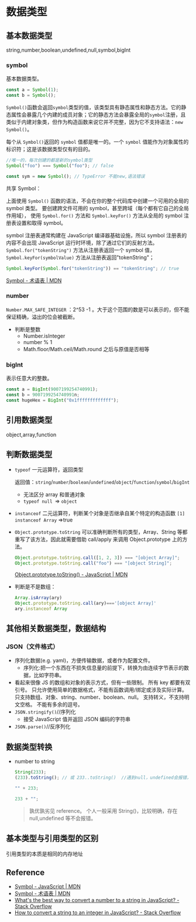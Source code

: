 # 数据类型

## 基本数据类型

string,number,boolean,undefined,null,symbol,bigInt

### symbol

基本数据类型。

```js
const a = Symbol(1);
const b = Symbol();
```

`Symbol()`函数会返回`symbol`类型的值，该类型具有静态属性和静态方法。它的静态属性会暴露几个内建的成员对象；它的静态方法会暴露全局的`symbol`注册，且类似于内建对象类，但作为构造函数来说它并不完整，因为它不支持语法：`new Symbol()`。

每个从 `Symbol()`返回的 `symbol` 值都是唯一的。一个 `symbol` 值能作为对象属性的标识符；这是该数据类型仅有的目的。

```js
//唯一的，每次创建的都是新的symbol类型
Symbol("foo") === Symbol("foo"); // false

const sym = new Symbol(); // TypeError 不能new,语法错误
```

共享 Symbol：

上面使用 `Symbol()` 函数的语法，不会在你的整个代码库中创建一个可用的全局的 symbol 类型。 要创建跨文件可用的 symbol，甚至跨域（每个都有它自己的全局作用域）， 使用 `Symbol.for()` 方法和 `Symbol.keyFor()` 方法从全局的 symbol 注册表设置和取得 symbol。

symbol 注册表通常构建在 JavaScript 编译器基础设施，所以 symbol 注册表的内容不会出现 JavaScript 运行时环境，除了通过它们的反射方法。`Symbol.for("tokenString")` 方法从注册表返回一个 symbol 值，`Symbol.keyFor(symbolValue)` 方法从注册表返回"tokenString"；

```js
Symbol.keyFor(Symbol.for("tokenString")) == "tokenString"; // true
```

[Symbol - 术语表 | MDN](https://developer.mozilla.org/zh-CN/docs/Glossary/Symbol)

### number

`Number.MAX_SAFE_INTEGER` ：2^53 -1 。大于这个范围的数是可以表示的，但不能保证精确，溢出的位会被截断。

- 判断是整数
  - Number.isInteger
  - number % 1
  - Math.floor/Math.ceil/Math.round 之后与原值是否相等

### bigInt

表示任意大的整数。

```js
const a = BigInt(9007199254740991);
const b = 9007199254740991n;
const hugeHex = BigInt("0x1fffffffffffff");
```

## 引用数据类型

object,array,function

## 判断数据类型

- `typeof` 一元运算符，返回类型

  返回值：`string`/`number`/`boolean`/`undefined`/`object`/`function`/`symbol`/`bigInt`

  - 无法区分 array 和普通对象
  - `typeof null `=> `object`

- `instanceof` 二元运算符，判断某个对象是否继承自某个特定的构造函数
  `[1] instanceof Array` =>true

- `Object.prototype.toString` 可以准确判断所有的类型，Array、String 等都重写了该方法，因此就需要借助 call/apply 来调用 Object.prototype 上的方法。

  ```js
  Object.prototype.toString.call([1, 2, 3]) === "[object Array]";
  Object.prototype.toString.call("foo") === "[object String]";
  ```

  [Object.prototype.toString() - JavaScript | MDN](https://developer.mozilla.org/zh-CN/docs/Web/JavaScript/Reference/Global_Objects/Object/toString)

- 判断是不是数组：

  ```js
  Array.isArray(ary)
  Object.prototype.toString.call(ary)==='[object Array]'
  ary.instanceof Array
  ```

## 其他相关数据类型，数据结构

### JSON（文件格式）

- 序列化数据(e.g. yaml)，方便传输数据，或者作为配置文件。
  - 序列化:把一个东西在不损失信息量的前提下，转换为由连续字节表示的数据，比如字符串。
- 看起来很像 JS 的数组和对象的表示方式，但有一些限制。
  所有 key 都要有双引号。
  只允许使用简单的数据格式，不能有函数调用/绑定或涉及实际计算。
  只支持数组、对象、string、number、boolean、null。
  支持转义，不支持明文空格。
  不能有多余的逗号。
- `JSON.stringify()`//序列化
  - 接受 JavaScript 值并返回 JSON 编码的字符串
- `JSON.parse()`//反序列化

## 数据类型转换

- number to string

  ```js
  String(233);
  (233).toString(); // 或 233..toString()  //遇到null，undefined会报错，不安全

  "" + 233;

  233 + "";
  ```

  > 孰优孰劣见 reference。 个人一般采用 String()，比较明确，存在 null,undefined 等不会报错。

## 基本类型与引用类型的区别

引用类型的本质是相同的内存地址

## Reference

- [Symbol - JavaScript | MDN](https://developer.mozilla.org/zh-CN/docs/Web/JavaScript/Reference/Global_Objects/Symbol)
- [Symbol - 术语表 | MDN](https://developer.mozilla.org/zh-CN/docs/Glossary/Symbol)
- [What's the best way to convert a number to a string in JavaScript? - Stack Overflow](https://stackoverflow.com/questions/5765398/whats-the-best-way-to-convert-a-number-to-a-string-in-javascript)
- [How to convert a string to an integer in JavaScript? - Stack Overflow](https://stackoverflow.com/questions/1133770/how-to-convert-a-string-to-an-integer-in-javascript)
